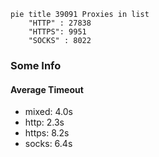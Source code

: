
```mermaid
pie title 39091 Proxies in list
    "HTTP" : 27838
    "HTTPS": 9951
    "SOCKS" : 8022
```

### Some Info
#### Average Timeout

- mixed: 4.0s
- http: 2.3s
- https: 8.2s
- socks: 6.4s